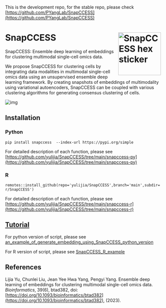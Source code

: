 This is the development repo, for the stable repo, please check [https://github.com/PYangLab/SnapCCESS](https://github.com/PYangLab/SnapCCESS)

# SnapCCESS <a href="https://github.com/yulijia/SnapCCESS"><img src="https://i.imgur.com/XHEB9j1.png" title="SnapCCESS hex sticker" align="right" height="138" /></a>

SnapCCESS: Ensemble deep learning of embeddings for clustering multimodal single-cell omics data.


We propose SnapCCESS for clustering cells by integrating data modalities in multimodal
single-cell omics data using an unsupervised ensemble deep learning framework. By creating snapshots
of embeddings of multimodality using variational autoencoders, SnapCCESS can be coupled with
various clustering algorithms for generating consensus clustering of cells.


![img](https://i.imgur.com/krfBTGP.png)



## Installation

### Python

```
pip install snapccess  --index-url https://pypi.org/simple
```

For detailed description of each function, please see [https://github.com/yulijia/SnapCCESS/tree/main/snapccess-py](https://github.com/yulijia/SnapCCESS/tree/main/snapccess-py)


### R

```
remotes::install_github(repo='yulijia/SnapCCESS',branch='main',subdir='snapccess-r/SnapCCESS')
```

For detailed description of each function, please see [https://github.com/yulijia/SnapCCESS/tree/main/snapccess-r](https://github.com/yulijia/SnapCCESS/tree/main/snapccess-r)


## [Tutorial](https://github.com/yulijia/SnapCCESS/tree/main/tutorials)


For python version of script, please see [an_example_of_generate_embedding_using_SnapCCESS_python_version](https://github.com/yulijia/SnapCCESS/blob/main/tutorials/src/an_example_of_generate_embedding_using_SnapCCESS_python_version.ipynb)

For R version of script, please see
[SnapCCESS_R_example](https://htmlpreview.github.io/?https://github.com/yulijia/SnapCCESS/blob/main/tutorials/src/SnapCCESS_R_example.html)

## References
Lijia Yu, Chunlei Liu, Jean Yee Hwa Yang, Pengyi Yang. Ensemble deep learning of embeddings for clustering multimodal single-cell omics data. *Bioinformatics*, 39(6), btad382, doi: [https://doi.org/10.1093/bioinformatics/btad382](https://doi.org/10.1093/bioinformatics/btad382), (2023).
